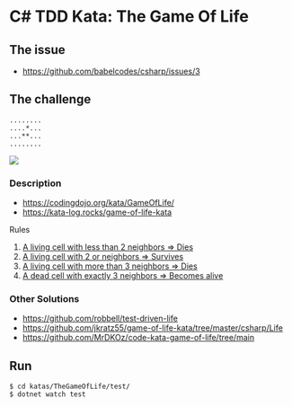 # C# TDD Kata: The Game Of Life

## The issue

- https://github.com/babelcodes/csharp/issues/3


## The challenge

```
........
....*...
...**...
........
```

![](https://kata-log.rocks/images/game_of_life_graphic.jpg)

### Description
- https://codingdojo.org/kata/GameOfLife/
- https://kata-log.rocks/game-of-life-kata

Rules
1. [A living cell with less than 2 neighbors => Dies](https://github.com/babelcodes/csharp/blob/2837df416f0ad7573a12cddc463d0fe698019440/katas/TheGameOfLife/test/src/BoardShould.cs#L79)
1. [A living cell with 2 or neighbors => Survives](https://github.com/babelcodes/csharp/blob/2837df416f0ad7573a12cddc463d0fe698019440/katas/TheGameOfLife/test/src/BoardShould.cs#L102)
1. [A living cell with more than 3 neighbors => Dies](https://github.com/babelcodes/csharp/blob/2837df416f0ad7573a12cddc463d0fe698019440/katas/TheGameOfLife/test/src/BoardShould.cs#L125)
1. [A dead cell with exactly 3 neighbors => Becomes alive](https://github.com/babelcodes/csharp/blob/2837df416f0ad7573a12cddc463d0fe698019440/katas/TheGameOfLife/test/src/BoardShould.cs#L144)


### Other Solutions
- https://github.com/robbell/test-driven-life
- https://github.com/jkratz55/game-of-life-kata/tree/master/csharp/Life
- https://github.com/MrDKOz/code-kata-game-of-life/tree/main


## Run

```shell
$ cd katas/TheGameOfLife/test/
$ dotnet watch test
```